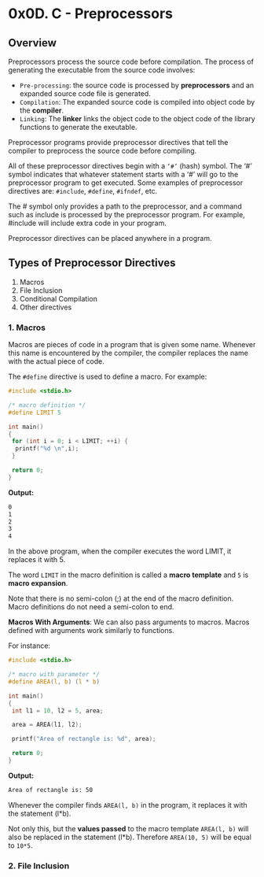 # 0x0D. C - Preprocessors

## Overview

 Preprocessors process the source code before compilation.
 The process of generating the executable from the source code involves:

* `Pre-processing`: the source code is processed by **preprocessors** and an expanded source code file is generated.
* `Compilation`: The expanded source code is compiled into object code by the **compiler**.
* `Linking`: The **linker** links the object code to the object code of the library functions to generate the exeutable.

Preprocessor programs provide preprocessor directives that tell the compiler to preprocess the source code before compiling.

All of these preprocessor directives begin with a `‘#’` (hash) symbol.
The ‘#’ symbol indicates that whatever statement starts with a ‘#’ will go to the preprocessor program to get executed.
Some examples of preprocessor directives are: `#include`, `#define`, `#ifndef`, etc.

The # symbol only provides a path to the preprocessor, and a command such as include is processed by the preprocessor program.
For example, #include will include extra code in your program.

Preprocessor directives can be placed anywhere in a program.

## Types of Preprocessor Directives

1. Macros
2. File Inclusion
3. Conditional Compilation
4. Other directives

### 1. Macros

Macros are pieces of code in a program that is given some name. Whenever this name is encountered by the compiler, the compiler replaces the name with the actual piece of code.

The `#define` directive is used to define a macro.
For example:

```C
#include <stdio.h>

/* macro definition */
#define LIMIT 5

int main()
{
 for (int i = 0; i < LIMIT; ++i) {
  printf("%d \n",i);
 }

 return 0;
}
```

**Output:**

```zsh
0
1
2
3
4
```

In the above program, when the compiler executes the word LIMIT, it replaces it with 5.

The word `LIMIT` in the macro definition is called a **macro template** and `5` is **macro expansion**.

Note that there is no semi-colon (;) at the end of the macro definition.
Macro definitions do not need a semi-colon to end.

**Macros With Arguments**: We can also pass arguments to macros.
Macros defined with arguments work similarly to functions.

For instance:

```C
#include <stdio.h>

/* macro with parameter */
#define AREA(l, b) (l * b)

int main()
{
 int l1 = 10, l2 = 5, area;

 area = AREA(l1, l2);

 printf("Area of rectangle is: %d", area);

 return 0;
}
```

**Output:**

```zsh
Area of rectangle is: 50
```

Whenever the compiler finds `AREA(l, b)` in the program, it replaces it with the statement (l*b).

Not only this, but the **values passed** to the macro template `AREA(l, b)` will also be replaced in the statement (l*b).
Therefore `AREA(10, 5)` will be equal to `10*5`.

### 2. File Inclusion
